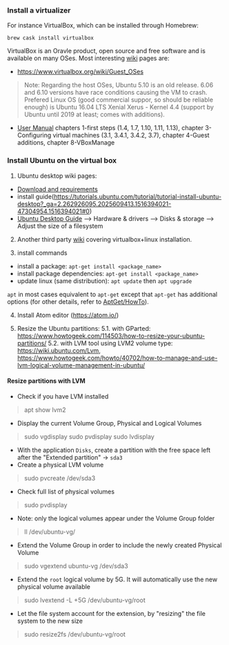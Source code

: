 ### Install a virtualizer

For instance VirtualBox, which can be installed through Homebrew:
```
brew cask install virtualbox
```
VirtualBox is an Oravle product, open source and free software and is available on many OSes. Most interesting [wiki](https://www.virtualbox.org/wiki) pages are:
- https://www.virtualbox.org/wiki/Guest_OSes
> Note: Regarding the host OSes, Ubuntu 5.10 is an old release. 6.06 and 6.10 versions have race conditions causing the VM to crash. Prefered Linux OS (good commercial suppor, so should be reliable enough) is Ubuntu 16.04 LTS Xenial Xerus - Kernel 4.4 (support by Ubuntu until 2019 at least; comes with additions).

- [User Manual](https://www.virtualbox.org/manual/) chapters 1-first steps (1.4, 1.7, 1.10, 1.11, 1.13), chapter 3-Configuring virtual machines (3.1, 3.4.1, 3.4.2, 3.7), chapter 4-Guest additions, chapter 8-VBoxManage

### Install Ubuntu on the virtual box

1. Ubuntu desktop wiki pages:
- [Download and requirements](https://www.ubuntu.com/download/desktop)
- install guide(https://tutorials.ubuntu.com/tutorial/tutorial-install-ubuntu-desktop?_ga=2.262926095.2025609413.1516394021-47304954.1516394021#0)
- [Ubuntu Desktop Guide](https://help.ubuntu.com/stable/ubuntu-help/?_ga=2.225693465.2025609413.1516394021-47304954.1516394021) --> Hardware & drivers --> Disks & storage --> Adjust the size of a filesystem

2. Another third party [wiki](https://henricasanova.github.io/VirtualBoxUbuntuHowTo.html) covering virtualbox+linux installation.

3. install commands

- install a package: `apt-get install <package_name>`
- install package dependencies: `apt-get install <package_name>`
- update linux (same distribution): `apt update` then `apt upgrade`

`apt` in most cases equivalent to `apt-get` except that `apt-get` has additional options (for other details, refer to [AptGet/HowTo](https://help.ubuntu.com/community/AptGet/Howto)).

4. Install Atom editor (https://atom.io/)

5. Resize the Ubuntu partitions:
    5.1. with GParted: https://www.howtogeek.com/114503/how-to-resize-your-ubuntu-partitions/
    5.2. with LVM tool using LVM2 volume type: https://wiki.ubuntu.com/Lvm, https://www.howtogeek.com/howto/40702/how-to-manage-and-use-lvm-logical-volume-management-in-ubuntu/

#### Resize partitions with LVM

- Check if you have LVM installed
> apt show lvm2
- Display the current Volume Group, Physical and Logical Volumes
> sudo vgdisplay
> sudo pvdisplay
> sudo lvdisplay
- With the application `Disks`, create a partition with the free space left after the "Extended partition" -> `sda3`
- Create a physical LVM volume
> sudo pvcreate /dev/sda3
- Check full list of physical volumes
> sudo pvdisplay
- Note: only the logical volumes appear under the Volume Group folder
> ll /dev/ubuntu-vg/
- Extend the Volume Group in order to include the newly created Physical Volume
> sudo vgextend ubuntu-vg /dev/sda3
- Extend the `root` logical volume by 5G. It will automatically use the new physical volume available
> sudo lvextend -L +5G /dev/ubuntu-vg/root
- Let the file system account for the extension, by "resizing" the file system to the new size
> sudo resize2fs /dev/ubuntu-vg/root

